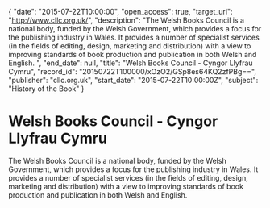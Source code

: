 {
  "date": "2015-07-22T10:00:00", 
  "open_access": true, 
  "target_url": "http://www.cllc.org.uk/", 
  "description": "The Welsh Books Council is a national body, funded by the Welsh Government, which provides a focus for the publishing industry in Wales. It provides a number of specialist services (in the fields of editing, design, marketing and distribution) with a view to improving standards of book production and publication in both Welsh and English. ", 
  "end_date": null, 
  "title": "Welsh Books Council - Cyngor Llyfrau Cymru", 
  "record_id": "20150722T100000/xOzO2/GSp8es64KQ2zfPBg==", 
  "publisher": "cllc.org.uk", 
  "start_date": "2015-07-22T10:00:00Z", 
  "subject": "History of the Book"
}

# Welsh Books Council - Cyngor Llyfrau Cymru

The Welsh Books Council is a national body, funded by the Welsh Government, which provides a focus for the publishing industry in Wales. It provides a number of specialist services (in the fields of editing, design, marketing and distribution) with a view to improving standards of book production and publication in both Welsh and English. 